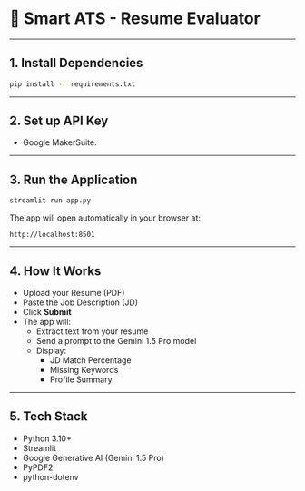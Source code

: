 
# 📄 Smart ATS - Resume Evaluator

---

## 1. Install Dependencies
```bash
pip install -r requirements.txt
```

---

## 2. Set up API Key
- Google MakerSuite.

---

## 3. Run the Application
```bash
streamlit run app.py
```
The app will open automatically in your browser at:
```
http://localhost:8501
```

---

## 4. How It Works
- Upload your Resume (PDF)
- Paste the Job Description (JD)
- Click **Submit**
- The app will:
  - Extract text from your resume
  - Send a prompt to the Gemini 1.5 Pro model
  - Display:
    - JD Match Percentage
    - Missing Keywords
    - Profile Summary

---

## 5. Tech Stack
- Python 3.10+
- Streamlit
- Google Generative AI (Gemini 1.5 Pro)
- PyPDF2
- python-dotenv

